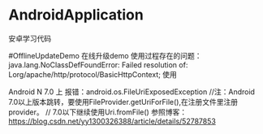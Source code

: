 # AndroidApplication
安卓学习代码

#OfflineUpdateDemo
在线升级demo
使用过程存在的问题：
 java.lang.NoClassDefFoundError: Failed resolution of: Lorg/apache/http/protocol/BasicHttpContext;
 使用<uses-library android:name="org.apache.http.legacy" android:required="false" />

 Android N 7.0 上 报错：android.os.FileUriExposedException
 //注：Android 7.0以上版本跳转，要使用FileProvider.getUriForFile(),在注册文件里注册provider。
 // 7.0以下继续使用Uri.fromFile()
 参照博客：https://blog.csdn.net/yy1300326388/article/details/52787853

